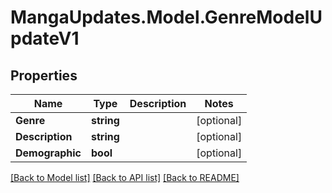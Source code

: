 # MangaUpdates.Model.GenreModelUpdateV1

## Properties

Name | Type | Description | Notes
------------ | ------------- | ------------- | -------------
**Genre** | **string** |  | [optional] 
**Description** | **string** |  | [optional] 
**Demographic** | **bool** |  | [optional] 

[[Back to Model list]](../README.md#documentation-for-models) [[Back to API list]](../README.md#documentation-for-api-endpoints) [[Back to README]](../README.md)

